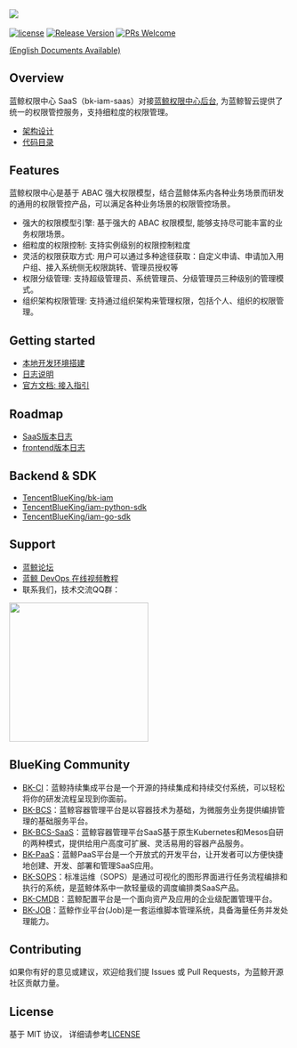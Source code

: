 ![](docs/resource/img/bk_iam_zh.png)
---

[![license](https://img.shields.io/badge/license-MIT-brightgreen.svg?style=flat)](https://github.com/TencentBlueKing/bk-iam-saas/blob/master/LICENSE.txt) [![Release Version](https://img.shields.io/badge/release-1.5.0-brightgreen.svg)](https://github.com/TencentBlueKing/bk-iam-saas/releases) [![PRs Welcome](https://img.shields.io/badge/PRs-welcome-brightgreen.svg)](https://github.com/TencentBlueKing/bk-iam-saas/pulls)

[(English Documents Available)](readme_en.md)

## Overview

蓝鲸权限中心 SaaS（bk-iam-saas）对接[蓝鲸权限中心后台](https://github.com/TencentBlueKing/bk-iam), 为蓝鲸智云提供了统一的权限管控服务，支持细粒度的权限管理。

- [架构设计](./docs/overview/architecture.md)
- [代码目录](./docs/overview/project_codes.md)

## Features

蓝鲸权限中心是基于 ABAC 强大权限模型，结合蓝鲸体系内各种业务场景而研发的通用的权限管控产品，可以满足各种业务场景的权限管控场景。

- 强大的权限模型引擎: 基于强大的 ABAC 权限模型, 能够支持尽可能丰富的业务权限场景。
- 细粒度的权限控制: 支持实例级别的权限控制粒度
- 灵活的权限获取方式: 用户可以通过多种途径获取：自定义申请、申请加入用户组、接入系统侧无权限跳转、管理员授权等
- 权限分级管理: 支持超级管理员、系统管理员、分级管理员三种级别的管理模式。
- 组织架构权限管理: 支持通过组织架构来管理权限，包括个人、组织的权限管理。


## Getting started

- [本地开发环境搭建](./docs/quick_start/develop.md)
- [日志说明](https://bk.tencent.com/docs/document/6.0/160/8398?r=1)
- [官方文档: 接入指引](https://bk.tencent.com/docs/document/6.0/160/8391)

## Roadmap

- [SaaS版本日志](./saas/release.md)
- [frontend版本日志](./frontend/release.md)

## Backend & SDK

- [TencentBlueKing/bk-iam](https://github.com/TencentBlueKing/bk-iam)
- [TencentBlueKing/iam-python-sdk](https://github.com/TencentBlueKing/iam-python-sdk)
- [TencentBlueKing/iam-go-sdk](https://github.com/TencentBlueKing/iam-go-sdk)

## Support

- [蓝鲸论坛](https://bk.tencent.com/s-mart/community)
- [蓝鲸 DevOps 在线视频教程](https://cloud.tencent.com/developer/edu/major-100008)
- 联系我们，技术交流QQ群：

<img src="https://github.com/Tencent/bk-PaaS/raw/master/docs/resource/img/bk_qq_group.png" width="250" hegiht="250" align=center />


## BlueKing Community

- [BK-CI](https://github.com/Tencent/bk-ci)：蓝鲸持续集成平台是一个开源的持续集成和持续交付系统，可以轻松将你的研发流程呈现到你面前。
- [BK-BCS](https://github.com/Tencent/bk-bcs)：蓝鲸容器管理平台是以容器技术为基础，为微服务业务提供编排管理的基础服务平台。
- [BK-BCS-SaaS](https://github.com/Tencent/bk-bcs-saas)：蓝鲸容器管理平台SaaS基于原生Kubernetes和Mesos自研的两种模式，提供给用户高度可扩展、灵活易用的容器产品服务。
- [BK-PaaS](https://github.com/Tencent/bk-PaaS)：蓝鲸PaaS平台是一个开放式的开发平台，让开发者可以方便快捷地创建、开发、部署和管理SaaS应用。
- [BK-SOPS](https://github.com/Tencent/bk-sops)：标准运维（SOPS）是通过可视化的图形界面进行任务流程编排和执行的系统，是蓝鲸体系中一款轻量级的调度编排类SaaS产品。
- [BK-CMDB](https://github.com/Tencent/bk-cmdb)：蓝鲸配置平台是一个面向资产及应用的企业级配置管理平台。
- [BK-JOB](https://github.com/Tencent/bk-job)：蓝鲸作业平台(Job)是一套运维脚本管理系统，具备海量任务并发处理能力。

## Contributing

如果你有好的意见或建议，欢迎给我们提 Issues 或 Pull Requests，为蓝鲸开源社区贡献力量。

## License

基于 MIT 协议， 详细请参考[LICENSE](LICENSE.txt)

